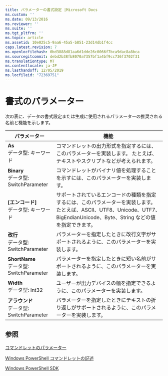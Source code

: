 ```yaml
---
title: パラメーターの書式設定 |Microsoft Docs
ms.custom: ''
ms.date: 09/13/2016
ms.reviewer: ''
ms.suite: ''
ms.tgt_pltfrm: ''
ms.topic: article
ms.assetid: 10e025c5-9aa6-45a5-b851-23d14db1f4cc
caps.latest.revision: 7
ms.openlocfilehash: 0bd3888d81aa6d1dde26c0066f7bca9dac8a8bca
ms.sourcegitcommit: debd2b38fb8070a7357bf1a4bf9cc736f3702f31
ms.translationtype: MT
ms.contentlocale: ja-JP
ms.lasthandoff: 12/05/2019
ms.locfileid: "72369751"
---
```

# <a name="format-parameters"></a>書式のパラメーター

次の表に、データの書式設定または生成に使用されるパラメーターの推奨される名前と機能を示します。

|パラメーター|機能|
|---|---|
|**As**<br>データ型: キーワード|コマンドレットの出力形式を指定するには、このパラメーターを実装します。 たとえば、テキストやスクリプトなどが考えられます。|
|**Binary**<br>データ型: SwitchParameter|コマンドレットがバイナリ値を処理することを示すには、このパラメーターを実装します。|
|**[エンコード]**<br>データ型: キーワード|サポートされているエンコードの種類を指定するには、このパラメーターを実装します。 たとえば、ASCII、UTF8、Unicode、UTF7、BigEndianUnicode、Byte、String などの値を指定できます。|
|**改行**<br>データ型: SwitchParameter|パラメーターを指定したときに改行文字がサポートされるように、このパラメーターを実装します。|
|**ShortName**<br>データ型: SwitchParameter|パラメーターを指定したときに短い名前がサポートされるように、このパラメーターを実装します。|
|**Width**<br>データ型: Int32|ユーザーが出力デバイスの幅を指定できるように、このパラメーターを実装します。|
|**アラウンド**<br>データ型: SwitchParameter|パラメーターを指定したときにテキストの折り返しがサポートされるように、このパラメーターを実装します。|
## <a name="see-also"></a>参照

[コマンドレットのパラメーター](./cmdlet-parameters.md)

[Windows PowerShell コマンドレットの記述](./writing-a-windows-powershell-cmdlet.md)

[Windows PowerShell SDK](../windows-powershell-reference.md)
